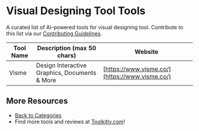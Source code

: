 # Visual Designing Tool Tools

A curated list of AI-powered tools for visual designing tool. Contribute to this list via our [Contributing Guidelines](../CONTRIBUTING.md).

| Tool Name | Description (max 50 chars) | Website |
|-----------|----------------------------|---------|
| Visme | Design Interactive Graphics, Documents & More | [https://www.visme.co/](https://www.visme.co/) |

## More Resources
- [Back to Categories](../README.md)
- Find more tools and reviews at [Toolkitly.com](https://toolkitly.com)!
